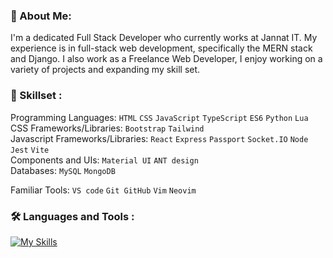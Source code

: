 ### 👋 About Me:

I'm a dedicated Full Stack Developer who currently works at Jannat IT. My experience is in full-stack web development, specifically the MERN stack and Django. I also work as a Freelance Web Developer, I enjoy working on a variety of projects and expanding my skill set.


### 🧩 Skillset :

Programming Languages: `HTML` `CSS` `JavaScript` `TypeScript` `ES6` `Python` `Lua`<br>
CSS Frameworks/Libraries: `Bootstrap` `Tailwind`<br>
Javascript Frameworks/Libraries: `React` `Express` `Passport` `Socket.IO` `Node` `Jest` `Vite`<br>
Components and UIs: `Material UI` `ANT design`<br>
Databases: `MySQL` `MongoDB`<br>

Familiar Tools: `VS code` `Git GitHub` `Vim` `Neovim`<br>

### 🛠️ Languages and Tools :
[![My Skills](https://skillicons.dev/icons?i=js,html,css,alpinejs,babel,bash,bootstrap,django,docker,express,figma,git,github,jest,linux,lua,md,mongodb,mysql,nginx,nodejs,npm,postman,py,react,redux,regex,sass,sublime,tailwind,ts,vite,vim,neovim,vscode,vscodium,wordpress,yarn&perline=13)](https://skillicons.dev)
